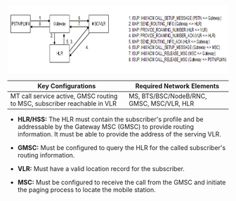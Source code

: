 <img src="images/CS_Mobile_Terminating_Call.png" style="width:6.60868in;height:1.60008in"
alt="A close-up of a map AI-generated content may be incorrect." />

| **Key Configurations** | **Required Network Elements** |
|----|----|
| MT call service active, GMSC routing to MSC, subscriber reachable in VLR | MS, BTS/BSC/NodeB/RNC, GMSC, MSC/VLR, HLR |

- **HLR/HSS:** The HLR must contain the subscriber's profile and be
  addressable by the Gateway MSC (GMSC) to provide routing information.
  It must be able to provide the address of the serving VLR.

- **GMSC:** Must be configured to query the HLR for the called
  subscriber's routing information.

- **VLR:** Must have a valid location record for the subscriber.

- **MSC:** Must be configured to receive the call from the GMSC and
  initiate the paging process to locate the mobile station.
